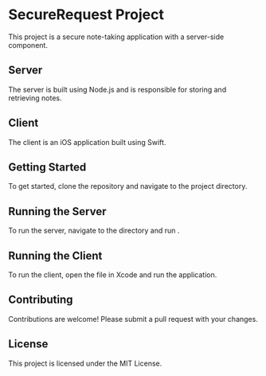 # SecureRequest Project

This project is a secure note-taking application with a server-side component.

## Server

The server is built using Node.js and is responsible for storing and retrieving notes.

## Client

The client is an iOS application built using Swift.

## Getting Started

To get started, clone the repository and navigate to the project directory.

## Running the Server

To run the server, navigate to the  directory and run .

## Running the Client

To run the client, open the  file in Xcode and run the application.

## Contributing

Contributions are welcome! Please submit a pull request with your changes.

## License

This project is licensed under the MIT License.


